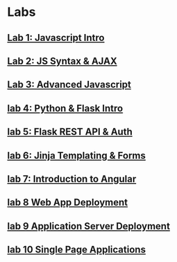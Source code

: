 # Labs

## [Lab 1: Javascript Intro](./lab1)

## [Lab 2: JS Syntax & AJAX](./lab2)

## [Lab 3: Advanced Javascript](./lab3)

## [lab 4: Python & Flask Intro](./lab4)

## [lab 5: Flask REST API & Auth](./lab5)

## [lab 6: Jinja Templating & Forms](./lab6)

## [lab 7: Introduction to Angular](./lab7)

## [lab 8 Web App Deployment](./lab8)

## [lab 9 Application Server Deployment](./lab9)

## [lab 10 Single Page Applications](./lab10)



